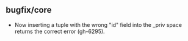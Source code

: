 ## bugfix/core

* Now inserting a tuple with the wrong "id" field into the \_priv space
  returns the correct error (gh-6295).
